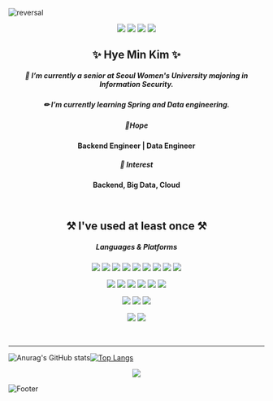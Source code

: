 
<!--
**HyeM207/HyeM207** is a ✨ _special_ ✨ repository because its `README.md` (this file) appears on your GitHub profile.

Here are some ideas to get you started:

- 🔭 I’m currently working on ...
- 🌱 I’m currently learning ...
- 👯 I’m looking to collaborate on ...
- 🤔 I’m looking for help with ...
- 💬 Ask me about ...
- 📫 How to reach me: ...
- 😄 Pronouns: ...
- ⚡ Fun fact: ...
-->

![reversal](https://capsule-render.vercel.app/api?type=rect&text=HyeM207&fontAlign=30&fontSize=30&desc=Hye%20Min%20Kim&descAlign=60&descAlignY=50&theme=radical&animation=fadeIn)

<p align="center">
  <a href="https://melon-cuckoo-c71.notion.site/HyeM207-c2fe8fca01624595ae456068b2ab6f1f"><img src="https://img.shields.io/badge/Portfolio-d83a7c?style=flat-square&logo=Notion&logoColor=white"/></a>
  <a href="https://hyem207.tistory.com"><img src="https://img.shields.io/badge/Blog(newer)-09B3AF?style=flat-square&logoColor=white"/></a>
  <a href="https://plan0a-0z-entering-security.tistory.com/"><img src="https://img.shields.io/badge/Blog(prev)-5AB552?style=flat-square&logoColor=white"/></a>
  <a href="mailto:hmk9667@gmail.com"><img src="https://img.shields.io/badge/Gmail-EA4335?style=flat-square&logo=Gmail&logoColor=white"/></a>
</p>

<h2 align="center"> ✨ Hye Min Kim ✨ </h2> 
<h5 align="center"> 🌱 I’m currently a senior at Seoul Women's University majoring in Information Security.</h5>
<p align="center"> </p>

<h5 align="center"> ✏ I’m currently learning Spring and Data engineering.</h5>
<p align="center">  </p>

<h5 align="center"> 🌟Hope </h5>
<p align="center">
  <b>Backend Engineer | Data Engineer</b>
</p>

<h5 align="center"> 🎇 Interest </h5>
<p align="center">
  <b>Backend, Big Data, Cloud </b>
</p>


<br>
<h2 align="center"> ⚒ I've used at least once ⚒ </h2>
<h5 align="center"> Languages & Platforms </h5>
<p align="center">
  <img src="https://img.shields.io/badge/Python-3766AB?style=flat-square&logo=Python&logoColor=white"/>
  <img src="https://img.shields.io/badge/Java-007396?style=flat-square&logo=Java&logoColor=white"/>
  <img src="https://img.shields.io/badge/C%2B%2B-00599C?style=flat-square&logo=C%2B%2B&logoColor=white"/>
  <img src="https://img.shields.io/badge/C%20Sharp-239120?style=flat-square&logo=C%20Sharp&logoColor=white"/>
  <img src="https://img.shields.io/badge/C-A8B9CC?style=flat-square&logo=C&logoColor=white"/>
  <img src="https://img.shields.io/badge/HTML5-E34F26?style=flat-square&logo=HTML5&logoColor=white"/>
  <img src="https://img.shields.io/badge/CSS3-1572B6?style=flat-square&logo=CSS3&logoColor=white"/>
  <img src="https://img.shields.io/badge/PHP-777BB4?style=flat-square&logo=PHP&logoColor=white"/>
  <img src="https://img.shields.io/badge/JavaScript-F7DF1E?style=flat-square&logo=JavaScript&logoColor=white"/>
</p>

<p align="center">
  <img src="https://img.shields.io/badge/Node.js-339933?style=flat-square&logo=Node.js&logoColor=white"/>
  <img src="https://img.shields.io/badge/Django-092E20?style=flat-square&logo=Django&logoColor=white"/>
  <img src="https://img.shields.io/badge/Spring-6DB33F?style=flat-square&logo=Spring&logoColor=white"/>
  <img src="https://img.shields.io/badge/Kotlin-7F52FF?style=flat-square&logo=Kotlin&logoColor=white"/>
  <img src="https://img.shields.io/badge/Android-3DDC84?style=flat-square&logo=Android&logoColor=white"/>
  <img src="https://img.shields.io/badge/Unity-FFFFFF?style=flat-square&logo=Unity&logoColor=black"/>
</p>

<p align="center">
  <img src="https://img.shields.io/badge/MySQL-4479A1?style=flat-square&logo=MySQL&logoColor=white"/>
  <img src="https://img.shields.io/badge/Firebase-FFCA28?style=flat-square&logo=Firebase&logoColor=white"/>
  <img src="https://img.shields.io/badge/MongoDB-47A248?style=flat-square&logo=MongoDB&logoColor=white"/>
</p>

<p align="center">
  <img src="https://img.shields.io/badge/Docker-2496ED?style=flat-square&logo=Docker&logoColor=white"/>
  <img src="https://img.shields.io/badge/Azure-0078D4?style=flat-square&logo=Microsoft Azure&logoColor=white"/>
</p>

<br><hr>

<div align="left">

![Anurag's GitHub stats](https://github-readme-stats.vercel.app/api?username=HyeM207&show_icons=true&theme=radical)[![Top Langs](https://github-readme-stats.vercel.app/api/top-langs/?username=HyeM207&layout=compact&theme=radical)](https://github.com/anuraghazra/github-readme-stats)

</div>

<p align="center">
  <a href="https://hits.seeyoufarm.com"><img src="https://hits.seeyoufarm.com/api/count/incr/badge.svg?url=https%3A%2F%2Fgithub.com%2FHyeM207&count_bg=%23000000&title_bg=%23000000&icon=github.svg&icon_color=%23FFFFFF&title=hits&edge_flat=false"/></a>
</p>

![Footer](https://capsule-render.vercel.app/api?type=waving&theme=radical&section=footer)
